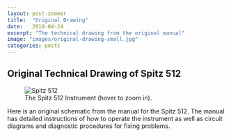 ```yaml
---
layout: post-zoomer
title:  "Original Drawing"
date:   2018-04-24
excerpt: "The technical drawing from the original manual"
image: "images/original-drawing-small.jpg"
categories: posts
---
```


## Original Technical Drawing of Spitz 512

<figure class="figure col-lg-4 col-sm-12">
<img id="schematic" src="{{ "/images/planetarium-instrument-from-manual-2-small.jpg" | absolute_url }}" alt="Spitz 512" class="zoom" data-magnify-src="{{ "/images/planetarium-instrument-from-manual-2.jpg" | absolute_url }}">
  <figcaption class="figure-caption">The Spitz 512 Instrument (hover to zoom in).</figcaption>
</figure>


Here is an original schematic from the manual for the Spitz 512. The manual has detailed instructions of how to operate the instrument as well as circuit diagrams and diagnostic procedures for fixing problems.
